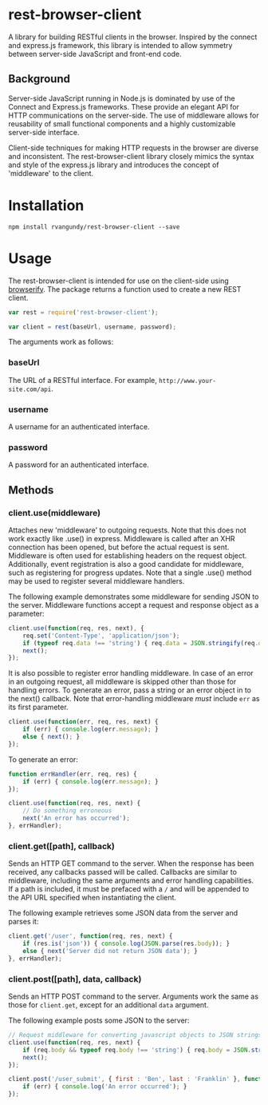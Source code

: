 rest-browser-client
=======

A library for building RESTful clients in the browser. Inspired by the connect and express.js framework, this library is intended to allow symmetry between server-side JavaScript and front-end code.

## Background

Server-side JavaScript running in Node.js is dominated by use of the Connect and Express.js frameworks. These provide an elegant API for HTTP communications on the server-side. The use of middleware allows for reusability of small functional components and a highly customizable server-side interface.

Client-side techniques for making HTTP requests in the browser are diverse and inconsistent. The rest-browser-client library closely mimics the syntax and style of the express.js library and introduces the concept of 'middleware' to the client.

Installation
=======
```
npm install rvangundy/rest-browser-client --save
```

Usage
=====

The rest-browser-client is intended for use on the client-side using [browserify](https://github.com/substack/node-browserify). The package returns a function used to create a new REST client.

```javascript
var rest = require('rest-browser-client');

var client = rest(baseUrl, username, password);
```

The arguments work as follows:

### baseUrl

The URL of a RESTful interface. For example, ```http://www.your-site.com/api```.

### username

A username for an authenticated interface.

### password

A password for an authenticated interface.

## Methods

### client.use(middleware)

Attaches new 'middleware' to outgoing requests. Note that this does not work exactly like .use() in express. Middleware is called after an XHR connection has been opened, but before the actual request is sent. Middleware is often used for establishing headers on the request object. Additionally, event registration is also a good candidate for middleware, such as registering for progress updates. Note that a single .use() method may be used to register several middleware handlers.

The following example demonstrates some middleware for sending JSON to the server.  Middleware functions accept a request and response object as a parameter:

```javascript
client.use(function(req, res, next), {
    req.set('Content-Type', 'application/json');
    if (typeof req.data !== 'string') { req.data = JSON.stringify(req.data); }
    next();
});
```

It is also possible to register error handling middleware. In case of an error in an outgoing request, all middleware is skipped other than those for handling errors. To generate an error, pass a string or an error object in to the next() callback. Note that error-handling middleware *must* include ```err``` as its first parameter.

```javascript
client.use(function(err, req, res, next) {
    if (err) { console.log(err.message); }
    else { next(); }
});
```

To generate an error:

```javascript
function errHandler(err, req, res) {
    if (err) { console.log(err.message); }
});

client.use(function(req, res, next) {
    // Do something erroneous
    next('An error has occurred');
}, errHandler);
```

### client.get([path], callback)

Sends an HTTP GET command to the server. When the response has been received, any callbacks passed will be called. Callbacks are similar to middleware, including the same arguments and error handling capabilities. If a path is included, it must be prefaced with a ```/``` and will be appended to the API URL specified when instantiating the client.

The following example retrieves some JSON data from the server and parses it:

```javascript
client.get('/user', function(req, res, next) {
    if (res.is('json')) { console.log(JSON.parse(res.body)); }
    else { next('Server did not return JSON data'); }
}, errHandler);
```

### client.post([path], data, callback)

Sends an HTTP POST command to the server. Arguments work the same as those for ```client.get```, except for an additional ```data``` argument.

The following example posts some JSON to the server:

```javascript
// Request middleware for converting javascript objects to JSON strings
client.use(function(req, res, next) {
    if (req.body && typeof req.body !== 'string') { req.body = JSON.stringify(req.body); }
    next();
});

client.post('/user_submit', { first : 'Ben', last : 'Franklin' }, function(err, req, res, next) {
    if (err) { console.log('An error occurred'); }
});
```

